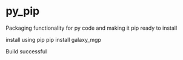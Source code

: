 # py_pip
Packaging functionality for py code and making it pip ready to install

install using pip
<command> pip install galaxy_mgp

Build successful



